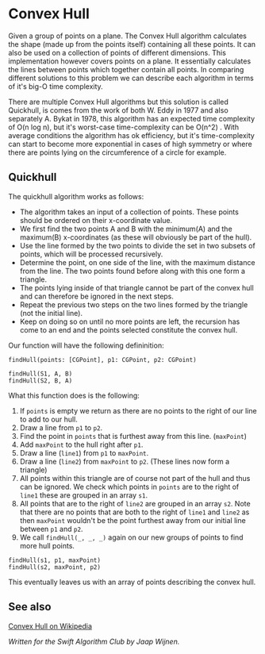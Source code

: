 # Convex Hull

Given a group of points on a plane. The Convex Hull algorithm calculates the shape (made up from the points itself) containing all these points. It can also be used on a collection of points of different dimensions. This implementation however covers points on a plane. It essentially calculates the lines between points which together contain all points. In comparing different solutions to this problem we can describe each algorithm in terms of it's big-O time complexity.

There are multiple Convex Hull algorithms but this solution is called Quickhull, is comes from the work of both W. Eddy in 1977 and also separately A. Bykat in 1978, this algorithm has an expected time complexity of O(n log n), but it's worst-case time-complexity can be O(n^2) . With average conditions the algorithm has ok efficiency, but it's time-complexity can start to become more exponential in cases of high symmetry or where there are points lying on the circumference of a circle for example.

## Quickhull

The quickhull algorithm works as follows:

- The algorithm takes an input of a collection of points. These points should be ordered on their x-coordinate value. 
- We first find the two points A and B with the minimum(A) and the maximum(B) x-coordinates (as these will obviously be part of the hull). 
- Use the line formed by the two points to divide the set in two subsets of points, which will be processed recursively.
- Determine the point, on one side of the line, with the maximum distance from the line. The two points found before along with this one form a triangle.
- The points lying inside of that triangle cannot be part of the convex hull and can therefore be ignored in the next steps.
- Repeat the previous two steps on the two lines formed by the triangle (not the initial line).
- Keep on doing so on until no more points are left, the recursion has come to an end and the points selected constitute the convex hull.


Our function will have the following defininition:

`findHull(points: [CGPoint], p1: CGPoint, p2: CGPoint)`

```
findHull(S1, A, B)
findHull(S2, B, A)
```

What this function does is the following:

1. If `points` is empty we return as there are no points to the right of our line to add to our hull.
2. Draw a line from `p1` to `p2`.
3. Find the point in `points` that is furthest away from this line. (`maxPoint`)
4. Add `maxPoint` to the hull right after `p1`.
5. Draw a line (`line1`) from `p1` to `maxPoint`.
6. Draw a line (`line2`) from `maxPoint` to `p2`. (These lines now form a triangle)
7. All points within this triangle are of course not part of the hull and thus can be ignored. We check which points in `points` are to the right of `line1` these are grouped in an array `s1`.
8. All points that are to the right of `line2` are grouped in an array `s2`. Note that there are no points that are both to the right of `line1` and `line2` as then `maxPoint` wouldn't be the point furthest away from our initial line between `p1` and `p2`.
9. We call `findHull(_, _, _)` again on our new groups of points to find more hull points.
```
findHull(s1, p1, maxPoint)
findHull(s2, maxPoint, p2)
```

This eventually leaves us with an array of points describing the convex hull.

## See also

[Convex Hull on Wikipedia](https://en.wikipedia.org/wiki/Convex_hull_algorithms)

*Written for the Swift Algorithm Club by Jaap Wijnen.*

